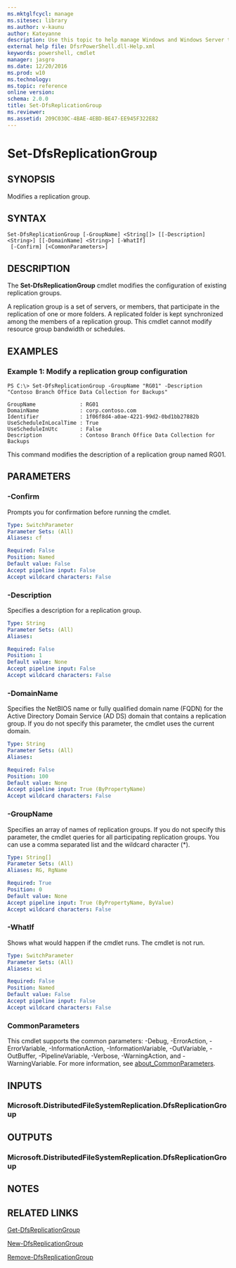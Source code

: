```yaml
---
ms.mktglfcycl: manage
ms.sitesec: library
ms.author: v-kaunu
author: Kateyanne
description: Use this topic to help manage Windows and Windows Server technologies with Windows PowerShell.
external help file: DfsrPowerShell.dll-Help.xml
keywords: powershell, cmdlet
manager: jasgro
ms.date: 12/20/2016
ms.prod: w10
ms.technology: 
ms.topic: reference
online version: 
schema: 2.0.0
title: Set-DfsReplicationGroup
ms.reviewer:
ms.assetid: 209C030C-4BAE-4EBD-BE47-EE945F322E82
---
```


# Set-DfsReplicationGroup

## SYNOPSIS
Modifies a replication group.

## SYNTAX

```
Set-DfsReplicationGroup [-GroupName] <String[]> [[-Description] <String>] [[-DomainName] <String>] [-WhatIf]
 [-Confirm] [<CommonParameters>]
```

## DESCRIPTION
The **Set-DfsReplicationGroup** cmdlet modifies the configuration of existing replication groups.

A replication group is a set of servers, or members, that participate in the replication of one or more folders.
A replicated folder is kept synchronized among the members of a replication group.
This cmdlet cannot modify resource group bandwidth or schedules.

## EXAMPLES

### Example 1: Modify a replication group configuration
```
PS C:\> Set-DfsReplicationGroup -GroupName "RG01" -Description "Contoso Branch Office Data Collection for Backups"

GroupName              : RG01
DomainName             : corp.contoso.com
Identifier             : 1f06f8d4-a0ae-4221-99d2-0bd1bb27882b
UseScheduleInLocalTime : True
UseScheduleInUtc       : False
Description            : Contoso Branch Office Data Collection for Backups
```

This command modifies the description of a replication group named RG01.

## PARAMETERS

### -Confirm
Prompts you for confirmation before running the cmdlet.

```yaml
Type: SwitchParameter
Parameter Sets: (All)
Aliases: cf

Required: False
Position: Named
Default value: False
Accept pipeline input: False
Accept wildcard characters: False
```

### -Description
Specifies a description for a replication group.

```yaml
Type: String
Parameter Sets: (All)
Aliases: 

Required: False
Position: 1
Default value: None
Accept pipeline input: False
Accept wildcard characters: False
```

### -DomainName
Specifies the NetBIOS name or fully qualified domain name (FQDN) for the Active Directory Domain Service (AD DS) domain that contains a replication group.
If you do not specify this parameter, the cmdlet uses the current domain.

```yaml
Type: String
Parameter Sets: (All)
Aliases: 

Required: False
Position: 100
Default value: None
Accept pipeline input: True (ByPropertyName)
Accept wildcard characters: False
```

### -GroupName
Specifies an array of names of replication groups.
If you do not specify this parameter, the cmdlet queries for all participating replication groups.
You can use a comma separated list and the wildcard character (*).

```yaml
Type: String[]
Parameter Sets: (All)
Aliases: RG, RgName

Required: True
Position: 0
Default value: None
Accept pipeline input: True (ByPropertyName, ByValue)
Accept wildcard characters: False
```

### -WhatIf
Shows what would happen if the cmdlet runs.
The cmdlet is not run.

```yaml
Type: SwitchParameter
Parameter Sets: (All)
Aliases: wi

Required: False
Position: Named
Default value: False
Accept pipeline input: False
Accept wildcard characters: False
```

### CommonParameters
This cmdlet supports the common parameters: -Debug, -ErrorAction, -ErrorVariable, -InformationAction, -InformationVariable, -OutVariable, -OutBuffer, -PipelineVariable, -Verbose, -WarningAction, and -WarningVariable. For more information, see [about_CommonParameters](https://go.microsoft.com/fwlink/?LinkID=113216).

## INPUTS

### Microsoft.DistributedFileSystemReplication.DfsReplicationGroup

## OUTPUTS

### Microsoft.DistributedFileSystemReplication.DfsReplicationGroup

## NOTES

## RELATED LINKS

[Get-DfsReplicationGroup](./Get-DfsReplicationGroup.md)

[New-DfsReplicationGroup](./New-DfsReplicationGroup.md)

[Remove-DfsReplicationGroup](./Remove-DfsReplicationGroup.md)

